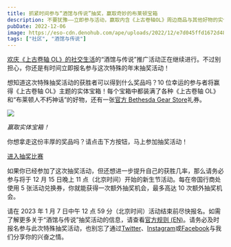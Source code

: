 ```yaml
---
title: 抓紧时间参与“酒馆与传说”抽奖，赢取奇妙的布莱顿宝箱
description: 不要犹豫——立即参与活动，赢取内含《上古卷轴OL》周边商品与其他好物的实体宝箱！
pubDate: 2022-12-06
image: https://eso-cdn.denohub.com/ape/uploads/2022/12/e7d045ffd1672d4888af69676d34f822.jpg
tags: ["社区", "酒馆与传说"]
---
```


[欢庆《上古卷轴 OL》的社交生活](https://www.elderscrollsonline.com/cn/news/category/tavernsandtales)的“酒馆与传说”推广活动正在继续进行。不过别担心，你还是有时间立即报名参与这次特殊的年末抽奖活动！

想知道这次特殊抽奖活动的获胜者可以得到什么奖品吗？10 位幸运的参与者将赢得《上古卷轴
OL》主题的实体宝箱！每个宝箱中都装满了各种《上古卷轴
OL》和“布莱顿人不朽神话”的好物，还有一张[官方 Bethesda Gear Store](https://international.gear.bethesda.net)礼券。

![](https://eso-cdn.denohub.com/ape/uploads/2022/10/d5d8cdbecdc2a43ab95c7beb1864cc67.jpg)

<p class="text-gray-500 text-sm text-center"><i>赢取实体宝箱！</i></p>

你想拿走这份丰厚的奖品吗？请点击下方按钮，马上参加抽奖活动！

[进入抽奖比赛](https://woobox.com/d3a52j)

如果你已经参加了这次抽奖活动，但还想进一步提升自己的获胜几率，那么请务必参与将于 12 月 15 日晚上 11
点（北京时间）开始的新生节活动。每在帝国行商处使用 5 张活动兑换券，你就能获得一次额外抽奖机会，最多高达 10
次额外抽奖机会。

请在 2023 年 1 月 7 日中午 12 点 59
分（北京时间）活动结束前尽快报名。如需了解更多关于“酒馆与传说”抽奖活动的信息，请查看[官方规则 (EN)](https://woobox.com/d3a52j/rules)。请务必及时报名参与此次特殊抽奖活动，也别忘了通过[Twitter](https://twitter.com/TESOnline)、[Instagram](https://www.instagram.com/elderscrollsonline/)或[Facebook](https://www.facebook.com/ElderScrollsOnline)与我们分享你的兴奋之情。
